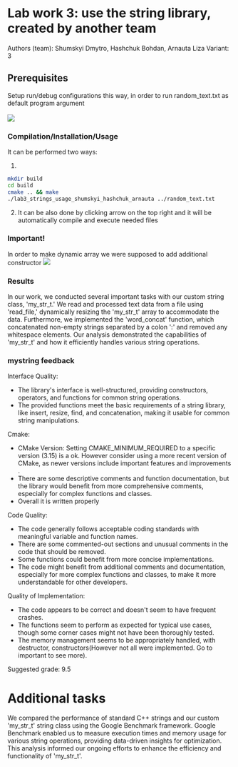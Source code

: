 # Lab work 3: use the string library, created by another team
Authors (team): Shumskyi Dmytro, Hashchuk Bohdan, Arnauta Liza
Variant: 3

## Prerequisites
Setup run/debug configurations this way, in order to run  random_text.txt as default program argument <br><br>
<img src="https://drive.google.com/uc?export=view&amp;id=1bh-vpOZ5QG6sy82sYpNB6nXtV1SZVqAv">

### Compilation/Installation/Usage
It can be performed two ways:

1)
```bash
mkdir build 
cd build
cmake .. && make
./lab3_strings_usage_shumskyi_hashchuk_arnauta ../random_text.txt
```

2) It can be also done by clicking arrow on the top right and it will be automatically compile and execute needed files 

### Important!
In order to make dynamic array we were supposed to add additional constructor
<img src="https://drive.google.com/uc?export=view&amp;id=17GFlesYOytSsI_kdBtkiL3gmcsjfImU9">


### Results

In our work, we conducted several important 
tasks with our custom string class, 'my_str_t.' 
We read and processed text data from a file using 
'read_file,' dynamically resizing the 'my_str_t' 
array to accommodate the data. Furthermore, 
we implemented the 'word_concat' function, 
which concatenated non-empty strings separated by a 
colon ':' and removed any whitespace elements. 
Our analysis demonstrated the capabilities of 'my_str_t' 
and how it efficiently handles various string operations.

### mystring feedback

Interface Quality:

- The library's interface is well-structured, providing constructors, operators, and functions for common string operations.
- The provided functions meet the basic requirements of a string library, like insert, resize, find, and concatenation, making it usable for common string manipulations.

Cmake:

- CMake Version: Setting CMAKE_MINIMUM_REQUIRED to a specific version (3.15) is a ok. 
However consider using a more recent version of CMake, 
as newer versions include important features and improvements .
- There are some descriptive comments and function documentation, but the library would benefit from more comprehensive comments, especially for complex functions and classes.
- Overall it is written properly

Code Quality:

- The code generally follows acceptable coding standards with meaningful variable and function names.
- There are some commented-out sections and unusual comments in the code that should be removed.
- Some functions could benefit from more concise implementations.
- The code might benefit from additional comments and documentation, especially for more complex functions and classes, to make it more understandable for other developers.

Quality of Implementation:

- The code appears to be correct and doesn't seem to have frequent crashes.
- The functions seem to perform as expected for typical use cases, though some corner cases might not have been thoroughly tested.
- The memory management seems to be appropriately handled, with destructor, constructors(However not all were implemented. Go to important to see more).

Suggested grade: 9.5

# Additional tasks
We compared the performance of 
standard C++ strings and our custom 'my_str_t' 
string class using the Google Benchmark framework. 
Google Benchmark enabled us to measure execution times 
and memory usage for various string operations, 
providing data-driven insights for optimization. 
This analysis informed our ongoing 
efforts to enhance the efficiency and functionality 
of 'my_str_t'.
